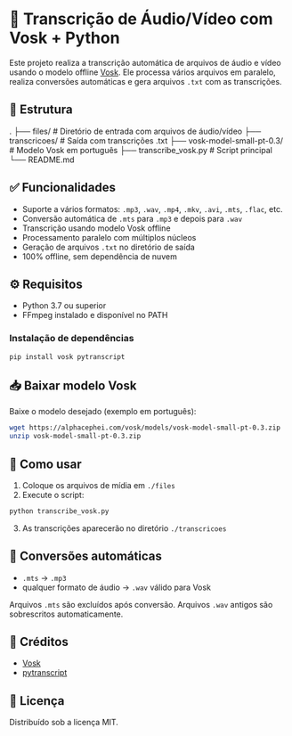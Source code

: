 # 📝 Transcrição de Áudio/Vídeo com Vosk + Python

Este projeto realiza a transcrição automática de arquivos de áudio e vídeo usando o modelo offline [Vosk](https://alphacephei.com/vosk/). Ele processa vários arquivos em paralelo, realiza conversões automáticas e gera arquivos `.txt` com as transcrições.

## 📂 Estrutura
.
├── files/                    # Diretório de entrada com arquivos de áudio/vídeo
├── transcricoes/            # Saída com transcrições .txt
├── vosk-model-small-pt-0.3/ # Modelo Vosk em português
├── transcribe\_vosk.py       # Script principal
└── README.md

## ✅ Funcionalidades

- Suporte a vários formatos: `.mp3`, `.wav`, `.mp4`, `.mkv`, `.avi`, `.mts`, `.flac`, etc.
- Conversão automática de `.mts` para `.mp3` e depois para `.wav`
- Transcrição usando modelo Vosk offline
- Processamento paralelo com múltiplos núcleos
- Geração de arquivos `.txt` no diretório de saída
- 100% offline, sem dependência de nuvem

## ⚙️ Requisitos

- Python 3.7 ou superior
- FFmpeg instalado e disponível no PATH

### Instalação de dependências

```bash
pip install vosk pytranscript
```

## 📥 Baixar modelo Vosk

Baixe o modelo desejado (exemplo em português):

```bash
wget https://alphacephei.com/vosk/models/vosk-model-small-pt-0.3.zip
unzip vosk-model-small-pt-0.3.zip
```

## 🚀 Como usar

1. Coloque os arquivos de mídia em `./files`
2. Execute o script:

```bash
python transcribe_vosk.py
```

3. As transcrições aparecerão no diretório `./transcricoes`

## 🔄 Conversões automáticas

* `.mts` → `.mp3`
* qualquer formato de áudio → `.wav` válido para Vosk

Arquivos `.mts` são excluídos após conversão. Arquivos `.wav` antigos são sobrescritos automaticamente.

## 🧠 Créditos

* [Vosk](https://github.com/alphacep/vosk-api)
* [pytranscript](https://pypi.org/project/pytranscript/)

## 📄 Licença

Distribuído sob a licença MIT.
